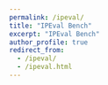 ```yaml
---
permalink: /ipeval/
title: "IPEval Bench"
excerpt: "IPEval Bench"
author_profile: true
redirect_from: 
  - /ipeval/
  - /ipeval.html
---
```

